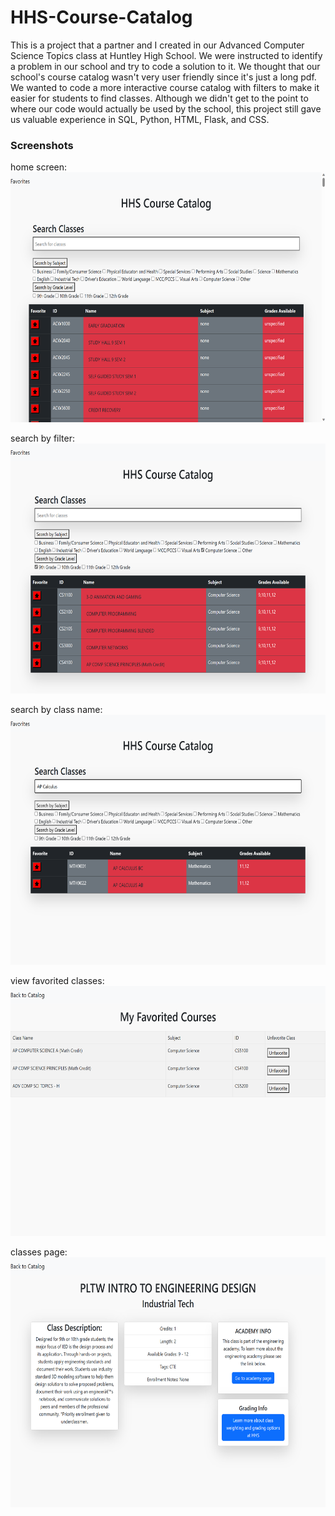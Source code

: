 # HHS-Course-Catalog

This is a project that a partner and I created in our Advanced Computer Science Topics class at Huntley High School. We were instructed to identify a problem in our school and try to code a solution to it. We thought that our school's course catalog wasn't very user friendly since it's just a long pdf. We wanted to code a more interactive course catalog with filters to make it easier for students to find classes. Although we didn't get to the point to where our code would actually be used by the school, this project still gave us valuable experience in SQL, Python, HTML, Flask, and CSS.

### Screenshots

home screen:
<img src="pic1.png" alt="Screenshot" width="600" height="400">

search by filter:
<img src="pic3.png" alt="Screenshot" width="600" height="400">

search by class name:
<img src="pic4.png" alt="Screenshot" width="600" height="400">

view favorited classes:
<img src="pic5.png" alt="Screenshot" width="600" height="400">

classes page:
<img src="pic6.png" alt="Screenshot" width="600" height="400">
